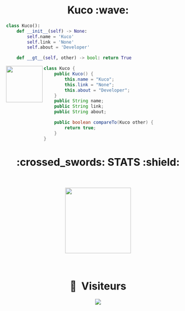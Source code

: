 <h1 align="center">Kuco :wave:</h1>

```python
class Kuco():
    def __init__(self) -> None:
        self.name = 'Kuco'
        self.link = 'None'
        self.about = 'Developer'

    def __gt__(self, other) -> bool: return True
```

<img align="left" src="https://www.pikpng.com/pngl/b/146-1469146_java-logo-png-transparent-vector-java-logo-png.png" width="100">


```java
class Kuco {
    public Kuco() {
        this.name = "Kuco";
        this.link = "None";
        this.about = "Developer";
    }
    public String name;
    public String link;
    public String about;

    public boolean compareTo(Kuco other) {
        return true;
    }
}
```

<h1 align="center">:crossed_swords: STATS :shield:</h1>
<br>
<br>
<div align="center">
    <img height="180em" src="https://github-readme-stats-eight-theta.vercel.app/api?username=KucoDEV&show_icons=true&theme=radical&include_all_commits=true&locale=fr"/>
</div>
<br>
<br>
<div align="center">
    <h1 align="center">👀 &nbsp;Visiteurs</h1>
    <img src="https://profile-counter.glitch.me/KucoDEV/count.svg" />
</div>
